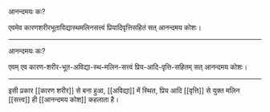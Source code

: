 आनन्दमयः कः?

एवमेव कारणशरीरभूताविद्यास्थमलिनसत्त्वं प्रियादिवृत्तिसहितं सत् आनन्दमय कोशः।

---

आनन्दमयः कः?

एवम् एव कारण-शरीर-भूत-अविद्या-स्थ-मलिन-सत्त्वं प्रिय-आदि-वृत्ति-सहितम् सत् आनन्दमय कोशः।

---

इसी प्रकार [[कारण शरीर]] से बना हुआ, [[अविद्या]] में स्थित, प्रिय आदि [[वृत्ति]] से युक्त मलिन [[सत्त्व]] ही [[आनन्दमय कोश]] कहलाता है।